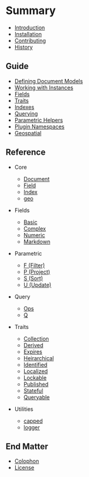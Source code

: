 # Summary

* [Introduction](README.md)
* [Installation](installation.md)
* [Contributing](contributing.md)
* [History](history.md)

## Guide

* [Defining Document Models](guide/documents.md)
* [Working with Instances](guide/instances.md)
* [Fields](guide/fields.md)
* [Traits](guide/trait/README.md)
* [Indexes](guide/indexes.md)
* [Querying](guide/querying.md)
* [Parametric Helpers](guide/parametric.md)
* [Plugin Namespaces](guide/plugins.md)
* [Geospatial](guide/geospatial.md)

## Reference

* Core
  * [Document](api/document.md)
  * [Field](api/field.md)
  * [Index](api/index.md)
  * [geo](api/geo.md)

* Fields
  * [Basic](guide/field/basic.md)
  * [Complex](guide/field/complex.md)
  * [Numeric](guide/field/numeric.md)
  * [Markdown](guide/field/markdown.md)

* Parametric
  * [F \(Filter\)](api/parametric/filter.md)
  * [P \(Project\)](api/parametric/project.md)
  * [S \(Sort\)](api/parametric/sort.md)
  * [U \(Update\)](api/parametric/update.md)

* Query
  * [Ops](api/query/ops.md)
  * [Q](api/query/query.md)

* Traits
  * [Collection](guide/trait/collection.md)
  * [Derived](guide/trait/derived.md)
  * [Expires](guide/trait/expires.md)
  * [Heirarchical](guide/trait/heirarchical.md)
  * [Identified](guide/trait/identified.md)
  * [Localized](guide/trait/localized.md)
  * [Lockable](guide/trait/lockable.md)
  * [Published](guide/trait/published.md)
  * [Stateful](guide/trait/stateful.md)
  * [Queryable](guide/trait/queryable.md)

* Utilities
  * [capped](api/util/capped.md)
  * [logger](api/util/logger.md)

## End Matter

* [Colophon](colophon.md)
* [License](license.md)
